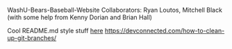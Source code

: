 WashU-Bears-Baseball-Website
Collaborators: Ryan Loutos, Mitchell Black (with some help from Kenny Dorian and Brian Hall)

Cool README.md style stuff [here](https://help.github.com/en/github/writing-on-github/basic-writing-and-formatting-syntax)
https://devconnected.com/how-to-clean-up-git-branches/
